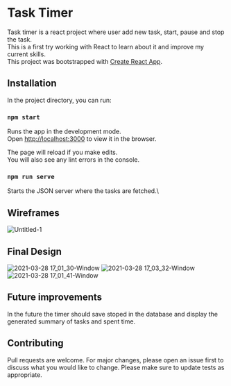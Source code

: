# Task Timer

Task timer is a react project where user add new task, start, pause and stop the task.\
This is a first try working with React to learn about it and improve my current skills.\
This project was bootstrapped with [Create React App](https://github.com/facebook/create-react-app).

## Installation

In the project directory, you can run:

### `npm start`

Runs the app in the development mode.\
Open [http://localhost:3000](http://localhost:3000) to view it in the browser.

The page will reload if you make edits.\
You will also see any lint errors in the console.
### `npm run serve`
Starts the JSON server where the tasks are fetched.\

## Wireframes
![Untitled-1](https://user-images.githubusercontent.com/59394960/112759864-368e7f80-8ff5-11eb-81aa-37c2ad9f1fd9.png)


## Final Design
![2021-03-28 17_01_30-Window](https://user-images.githubusercontent.com/59394960/112759366-f8905c00-8ff2-11eb-9f33-3e24b5553afd.png)
![2021-03-28 17_03_32-Window](https://user-images.githubusercontent.com/59394960/112759369-f9c18900-8ff2-11eb-871b-73c20aae215e.png)
![2021-03-28 17_01_41-Window](https://user-images.githubusercontent.com/59394960/112759368-f928f280-8ff2-11eb-8471-cf2545c6f1ca.png)
## Future improvements
In the future the timer should save stoped in the database and display the generated summary of tasks and spent time.

## Contributing
Pull requests are welcome. For major changes, please open an issue first to discuss what you would like to change.
Please make sure to update tests as appropriate.

